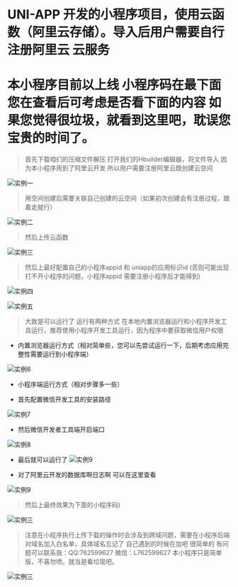 # UNI-APP 开发的小程序项目，使用云函数（阿里云存储）。导入后用户需要自行注册阿里云 云服务
# 本小程序目前以上线  小程序码在最下面 您在查看后可考虑是否看下面的内容  如果您觉得很垃圾，就看到这里吧，耽误您宝贵的时间了。



> 首先下载咱们的压缩文件解压
> 打开我们的Hbuilder编辑器，将文件导入
> 因为本小程序用到了阿里云开发  所以用户需要注册阿里云既创建云空间



![实例一](https://vkceyugu.cdn.bspapp.com/VKCEYUGU-aliyun-whwtvwhbwhrhf0d267/6ab0fba0-25a4-11eb-b997-9918a5dda011.png "url")


>用空间创建后需要关联自己创建的云空间（如果初次创建会有注册过程，跟着走就行）


![实例二](https://vkceyugu.cdn.bspapp.com/VKCEYUGU-aliyun-whwtvwhbwhrhf0d267/6b62e680-25a4-11eb-b997-9918a5dda011.png "url")



>然后上传云函数


![实例三](https://vkceyugu.cdn.bspapp.com/VKCEYUGU-aliyun-whwtvwhbwhrhf0d267/b8dee8e0-25a5-11eb-97b7-0dc4655d6e68.png "url")

>然后上最好配置自己的小程序appid  和  uniapp的应用标识id (否则可能出现打不开小程序的问题，小程序appid 需要注册小程序后才能得到)


![实例四](https://vkceyugu.cdn.bspapp.com/VKCEYUGU-aliyun-whwtvwhbwhrhf0d267/6c15bbc0-25a4-11eb-bd01-97bc1429a9ff.png "url")

![实例五](https://vkceyugu.cdn.bspapp.com/VKCEYUGU-aliyun-whwtvwhbwhrhf0d267/e32a6f60-25a6-11eb-97b7-0dc4655d6e68.png "url")

>大致是可以运行了  运行有两种方式  在本地内置浏览器运行和小程序开发工具运行，推荐使用小程序开发工具运行，因为程序中要获取微信用户权限


+ 内置浏览器运行方式（相对简单些，您可以先尝试运行一下，后期考虑应用完整性需要运行到小程序端）

![实例6](https://vkceyugu.cdn.bspapp.com/VKCEYUGU-aliyun-whwtvwhbwhrhf0d267/6d780ae0-25a4-11eb-bd01-97bc1429a9ff.png "url")

+ 小程序端运行方式（相对步骤多一些）


+ 首先配置微信开发工具的安装路径


![实例7](https://vkceyugu.cdn.bspapp.com/VKCEYUGU-aliyun-whwtvwhbwhrhf0d267/6ccd9a10-25a4-11eb-bd01-97bc1429a9ff.png "url")


+ 然后微信开发者工具端开启端口

![实例8](https://vkceyugu.cdn.bspapp.com/VKCEYUGU-aliyun-whwtvwhbwhrhf0d267/6ee6dd20-25a4-11eb-bd01-97bc1429a9ff.png "url")


+ 最后就可以运行了
![实例9](https://vkceyugu.cdn.bspapp.com/VKCEYUGU-aliyun-whwtvwhbwhrhf0d267/15b423c0-25a9-11eb-97b7-0dc4655d6e68.png "url") 


+ 对了阿里云开发的数据库啊日志啊  可以在这里查看

![实例9](https://vkceyugu.cdn.bspapp.com/VKCEYUGU-aliyun-whwtvwhbwhrhf0d267/704386f0-25a4-11eb-bd01-97bc1429a9ff.png "url") 

>然后上最终效果为下面的小程序码)

![实例三](https://vkceyugu.cdn.bspapp.com/VKCEYUGU-aliyun-whwtvwhbwhrhf0d267/acb3b010-25a9-11eb-8a36-ebb87efcf8c0.jpg "url")


>注意在小程序执行上传下载的操作时会涉及到跨域问题，需要在小程序后端对域名加入白名单，具体域名忘记了 自己遇到的时候在加吧  很简单的
>有问题可以联系我：QQ:762599627 微信：L762599627
>本小程序只是简单版，不喜勿喷。就当是看垃圾吧。


![实例三](https://vkceyugu.cdn.bspapp.com/VKCEYUGU-aliyun-whwtvwhbwhrhf0d267/70ebadd0-25a4-11eb-8ff1-d5dcf8779628.png "url")

